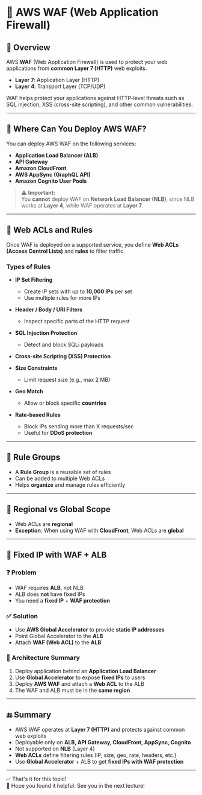 # 📘 AWS WAF (Web Application Firewall)

## 🔹 Overview

AWS **WAF** (Web Application Firewall) is used to protect your web applications from **common Layer 7 (HTTP)** web exploits.

- **Layer 7**: Application Layer (HTTP)
- **Layer 4**: Transport Layer (TCP/UDP)

WAF helps protect your applications against HTTP-level threats such as SQL injection, XSS (cross-site scripting), and other common vulnerabilities.

---

## 🔹 Where Can You Deploy AWS WAF?

You can deploy AWS WAF on the following services:

- **Application Load Balancer (ALB)**
- **API Gateway**
- **Amazon CloudFront**
- **AWS AppSync (GraphQL API)**
- **Amazon Cognito User Pools**

> ⚠️ **Important:**  
> You **cannot** deploy WAF on **Network Load Balancer (NLB)**, since NLB works at **Layer 4**, while WAF operates at **Layer 7**.

---

## 🔹 Web ACLs and Rules

Once WAF is deployed on a supported service, you define **Web ACLs (Access Control Lists)** and **rules** to filter traffic.

### Types of Rules

- **IP Set Filtering**
  - Create IP sets with up to **10,000 IPs** per set
  - Use multiple rules for more IPs

- **Header / Body / URI Filters**
  - Inspect specific parts of the HTTP request

- **SQL Injection Protection**
  - Detect and block SQLi payloads

- **Cross-site Scripting (XSS) Protection**

- **Size Constraints**
  - Limit request size (e.g., max 2 MB)

- **Geo Match**
  - Allow or block specific **countries**

- **Rate-based Rules**
  - Block IPs sending more than X requests/sec
  - Useful for **DDoS protection**

---

## 🔹 Rule Groups

- A **Rule Group** is a reusable set of rules
- Can be added to multiple Web ACLs
- Helps **organize** and manage rules efficiently

---

## 🔹 Regional vs Global Scope

- Web ACLs are **regional**
- **Exception**: When using WAF with **CloudFront**, Web ACLs are **global**

---

## 🔹 Fixed IP with WAF + ALB

### ❓ Problem

- WAF requires **ALB**, not NLB
- ALB does **not** have fixed IPs
- You need a **fixed IP** + **WAF protection**

### ✅ Solution

- Use **AWS Global Accelerator** to provide **static IP addresses**
- Point Global Accelerator to the **ALB**
- Attach **WAF (Web ACL)** to the **ALB**

### 🧱 Architecture Summary

1. Deploy application behind an **Application Load Balancer**
2. Use **Global Accelerator** to expose **fixed IPs** to users
3. Deploy **AWS WAF** and attach a **Web ACL** to the ALB
4. The WAF and ALB must be in the **same region**

---

## 🔚 Summary

- AWS WAF operates at **Layer 7 (HTTP)** and protects against common web exploits
- Deployable only on **ALB, API Gateway, CloudFront, AppSync, Cognito**
- Not supported on **NLB** (Layer 4)
- **Web ACLs** define filtering rules (IP, size, geo, rate, headers, etc.)
- Use **Global Accelerator** + ALB to get **fixed IPs with WAF protection**

---

✅ That's it for this topic!  
📘 Hope you found it helpful. See you in the next lecture!
